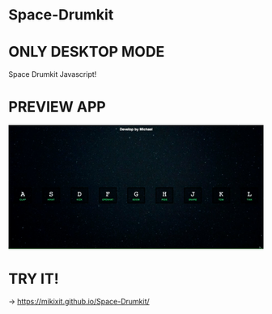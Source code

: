 # Space-Drumkit

# ONLY DESKTOP MODE
Space Drumkit Javascript!

# PREVIEW APP
![](preview-app.gif)

# TRY IT!
-> https://mikixit.github.io/Space-Drumkit/

